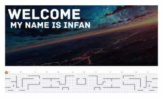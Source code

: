 ![WELCOME](Image/GitHub%20Banner%201.png)

<picture>
  <source media="(prefers-color-scheme: dark)" srcset="https://raw.githubusercontent.com/Ku-bosen/Ku-bosen/output/pacman-contribution-graph-dark.svg">
  <source media="(prefers-color-scheme: light)" srcset="https://raw.githubusercontent.com/Ku-bosen/Ku-bosen/output/pacman-contribution-graph.svg">
  <img alt="pacman contribution graph" src="https://raw.githubusercontent.com/Ku-bosen/Ku-bosen/output/pacman-contribution-graph.svg">
</picture>
